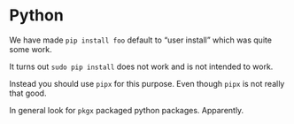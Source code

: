 # Python

We have made `pip install foo` default to “user install” which was quite some
work.

It turns out `sudo pip install` does not work and is not intended to work.

Instead you should use `pipx` for this purpose. Even though `pipx` is not
really that good.

In general look for `pkgx` packaged python packages. Apparently.
